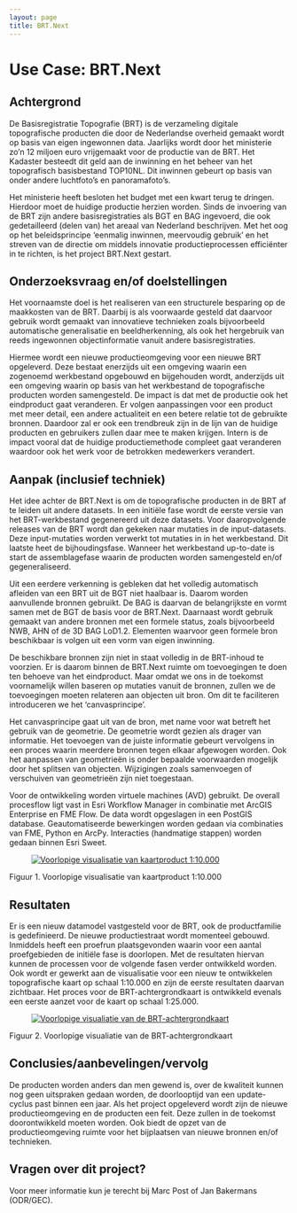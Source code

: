 ```yaml
---
layout: page
title: BRT.Next
---
```

# Use Case: BRT.Next



## Achtergrond
De Basisregistratie Topografie (BRT) is de verzameling digitale topografische producten die door de Nederlandse overheid gemaakt wordt op basis van eigen ingewonnen data. Jaarlijks wordt door het ministerie zo’n 12 miljoen euro vrijgemaakt voor de productie van de BRT. Het Kadaster besteedt dit geld aan de inwinning en het beheer van het topografisch basisbestand TOP10NL. Dit inwinnen gebeurt op basis van onder andere luchtfoto’s en panoramafoto’s.

Het ministerie heeft besloten het budget met een kwart terug te dringen. Hierdoor moet de huidige productie herzien worden. Sinds de invoering van de BRT zijn andere basisregistraties als BGT en BAG ingevoerd, die ook gedetailleerd (delen van) het areaal van Nederland beschrijven. Met het oog op het beleidsprincipe ‘eenmalig inwinnen, meervoudig gebruik’ en het streven van de directie om middels innovatie productieprocessen efficiënter in te richten, is het project BRT.Next gestart.  

## Onderzoeksvraag en/of doelstellingen
Het voornaamste doel is het realiseren van een structurele besparing op de maakkosten van de BRT. Daarbij is als voorwaarde gesteld dat daarvoor gebruik wordt gemaakt van innovatieve technieken zoals bijvoorbeeld automatische generalisatie en beeldherkenning, als ook het hergebruik van reeds ingewonnen objectinformatie vanuit andere basisregistraties.

Hiermee wordt een nieuwe productieomgeving voor een nieuwe BRT opgeleverd. Deze bestaat enerzijds uit een omgeving waarin een zogenoemd werkbestand opgebouwd en bijgehouden wordt, anderzijds uit een omgeving waarin op basis van het werkbestand de topografische producten worden samengesteld.
De impact is dat met de productie ook het eindproduct gaat veranderen. Er volgen aanpassingen voor een product met meer detail, een andere actualiteit en een betere relatie tot de gebruikte bronnen. Daardoor zal er ook een trendbreuk zijn in de lijn van de huidige producten en gebruikers zullen daar mee te maken krijgen. Intern is de impact vooral dat de huidige productiemethode compleet gaat veranderen waardoor ook het werk voor de betrokken medewerkers verandert.  
 
## Aanpak (inclusief techniek) 
Het idee achter de BRT.Next is om de topografische producten in de BRT af te leiden uit andere datasets. In een initiële fase wordt de eerste versie van het BRT-werkbestand gegenereerd uit deze datasets. Voor daaropvolgende releases van de BRT wordt dan gekeken naar mutaties in de input-datasets. Deze input-mutaties worden verwerkt tot mutaties in in het werkbestand. Dit laatste heet de bijhoudingsfase. Wanneer het werkbestand up-to-date is start de assemblagefase waarin de producten worden samengesteld en/of gegeneraliseerd.

Uit een eerdere verkenning is gebleken dat het volledig automatisch afleiden van een BRT uit de BGT niet haalbaar is. Daarom worden aanvullende bronnen gebruikt. De BAG is daarvan de belangrijkste en vormt samen met de BGT de basis voor de BRT.Next. Daarnaast wordt gebruik gemaakt van andere bronnen met een formele status, zoals bijvoorbeeld NWB, AHN of de 3D BAG LoD1.2. Elementen waarvoor geen formele bron beschikbaar is volgen uit een vorm van eigen inwinning.

De beschikbare bronnen zijn niet in staat volledig in de BRT-inhoud te voorzien. Er is daarom binnen de BRT.Next ruimte om toevoegingen te doen ten behoeve van het eindproduct. Maar omdat we ons in de toekomst voornamelijk willen baseren op mutaties vanuit de bronnen, zullen we de toevoegingen moeten relateren aan objecten uit bron. Om dit te faciliteren introduceren we het ‘canvasprincipe’. 

Het canvasprincipe gaat uit van de bron, met name voor wat betreft het gebruik van de geometrie. De geometrie wordt gezien als drager van informatie. Het toevoegen van de juiste informatie gebeurt vervolgens in een proces waarin meerdere bronnen tegen elkaar afgewogen worden. Ook het aanpassen van geometrieën is onder bepaalde voorwaarden mogelijk door het splitsen van objecten. Wijzigingen zoals samenvoegen of verschuiven van geometrieën zijn niet toegestaan. 

Voor de ontwikkeling worden virtuele machines (AVD) gebruikt. De overall procesflow ligt vast in Esri Workflow Manager in combinatie met ArcGIS Enterprise en FME Flow. De data wordt opgeslagen in een PostGIS database. Geautomatiseerde bewerkingen worden gedaan via combinaties van FME, Python en ArcPy. Interacties (handmatige stappen) worden gedaan binnen Esri Sweet. 
 
<figure id="figuur-1">
  <a href="/innovatie/brt-next_1/afbeeldingen/brt-next_1.png">
    <img src="/innovatie/brt-next_1/afbeeldingen/brt-next_1.png" alt="Voorlopige visualisatie van kaartproduct 1:10.000">
  </a>
</figure>
Figuur 1. Voorlopige visualisatie van kaartproduct 1:10.000

## Resultaten
Er is een nieuw datamodel vastgesteld voor de BRT, ook de productfamilie is gedefinieerd. De nieuwe productiestraat wordt momenteel gebouwd. 
Inmiddels heeft een proefrun plaatsgevonden waarin voor een aantal proefgebieden de initiële fase is doorlopen. Met de resultaten hiervan kunnen de processen voor de volgende fasen verder ontwikkeld worden. Ook wordt er gewerkt aan de visualisatie voor een nieuw te ontwikkelen topografische kaart op schaal 1:10.000 en zijn de eerste resultaten daarvan zichtbaar. Het proces voor de BRT-achtergrondkaart is ontwikkeld evenals een eerste aanzet voor de kaart op schaal 1:25.000.

   
<figure id="figuur-2">
  <a href="/innovatie/brt-next_1/afbeeldingen/brt-next_2.png">
    <img src="/innovatie/brt-next_1/afbeeldingen/brt-next_2.png" alt="Voorlopige visualiatie van de BRT-achtergrondkaart">
  </a>
</figure>
Figuur 2. Voorlopige visualiatie van de BRT-achtergrondkaart

## Conclusies/aanbevelingen/vervolg 
De producten worden anders dan men gewend is, over de kwaliteit kunnen nog geen uitspraken gedaan worden, de doorlooptijd van een update-cyclus past binnen een jaar. 
Als het project opgeleverd wordt zijn de nieuwe productieomgeving en de producten een feit. Deze zullen in de toekomst doorontwikkeld moeten worden. Ook biedt de opzet van de productieomgeving ruimte voor het bijplaatsen van nieuwe bronnen en/of technieken.

## Vragen over dit project? 
Voor meer informatie kun je terecht bij Marc Post of Jan Bakermans (ODR/GEC).